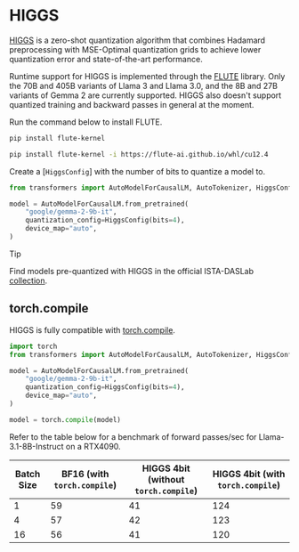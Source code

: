 <!--Copyright 2024 The HuggingFace Team. All rights reserved.

Licensed under the Apache License, Version 2.0 (the "License"); you may not use this file except in compliance with
the License. You may obtain a copy of the License at

http://www.apache.org/licenses/LICENSE-2.0

Unless required by applicable law or agreed to in writing, software distributed under the License is distributed on
an "AS IS" BASIS, WITHOUT WARRANTIES OR CONDITIONS OF ANY KIND, either express or implied. See the License for the
specific language governing permissions and limitations under the License.

⚠️ Note that this file is in Markdown but contain specific syntax for our doc-builder (similar to MDX) that may not be
rendered properly in your Markdown viewer.

-->

# HIGGS

[HIGGS](https://huggingface.co/papers/2411.17525) is a zero-shot quantization algorithm that combines Hadamard preprocessing with MSE-Optimal quantization grids to achieve lower quantization error and state-of-the-art performance.

Runtime support for HIGGS is implemented through the [FLUTE](https://github.com/HanGuo97/flute) library. Only the 70B and 405B variants of Llama 3 and Llama 3.0, and the 8B and 27B variants of Gemma 2 are currently supported. HIGGS also doesn't support quantized training and backward passes in general at the moment.

Run the command below to install FLUTE.

<hfoptions id="install">
<hfoption id="CUDA 12.1">

```bash
pip install flute-kernel
```

</hfoption>
<hfoption id="CUDA 11.8">

```bash
pip install flute-kernel -i https://flute-ai.github.io/whl/cu12.4
```

</hfoption>
</hfoptions>

Create a [`HiggsConfig`] with the number of bits to quantize a model to.

```python
from transformers import AutoModelForCausalLM, AutoTokenizer, HiggsConfig

model = AutoModelForCausalLM.from_pretrained(
    "google/gemma-2-9b-it",
    quantization_config=HiggsConfig(bits=4),
    device_map="auto",
)
```

> [!TIP]
> Find models pre-quantized with HIGGS in the official ISTA-DASLab [collection](https://huggingface.co/collections/ISTA-DASLab/higgs-675308e432fd56b7f6dab94e).

## torch.compile

HIGGS is fully compatible with [torch.compile](https://pytorch.org/tutorials/intermediate/torch_compile_tutorial.html).

```python
import torch
from transformers import AutoModelForCausalLM, AutoTokenizer, HiggsConfig

model = AutoModelForCausalLM.from_pretrained(
    "google/gemma-2-9b-it",
    quantization_config=HiggsConfig(bits=4),
    device_map="auto",
)

model = torch.compile(model)
```

Refer to the table below for a benchmark of forward passes/sec for Llama-3.1-8B-Instruct on a RTX4090.

| Batch Size | BF16 (with `torch.compile`) | HIGGS 4bit (without `torch.compile`) | HIGGS 4bit (with `torch.compile`) |
|------------|-----------------------------|----------------------------------|-----------------------------------|
| 1          | 59                          | 41                               | 124                               |
| 4          | 57                          | 42                               | 123                               |
| 16         | 56                          | 41                               | 120                               |
